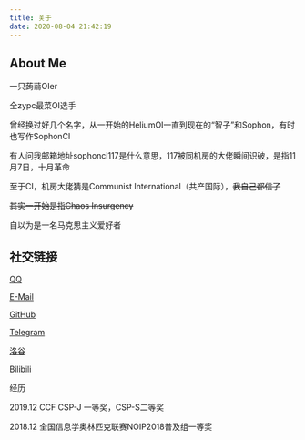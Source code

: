 ```yaml
---
title: 关于
date: 2020-08-04 21:42:19
---
```


## About Me

一只蒟蒻OIer

全zypc最菜OI选手

曾经换过好几个名字，从一开始的HeliumOI一直到现在的“智子”和Sophon，有时也写作SophonCI

有人问我邮箱地址sophonci117是什么意思，117被同机房的大佬瞬间识破，是指11月7日，十月革命

至于CI，机房大佬猜是Communist International（共产国际），~~我自己都信了~~

~~其实一开始是指Chaos Insurgency~~

自以为是一名马克思主义爱好者

## 社交链接

[QQ](tencent://Message/?Uin=973178675)

[E-Mail](mailto:sophonci117@gmail.com)

[GitHub](https://github.com/HeliumOI)

[Telegram](https://t.me/SophonCI)

[洛谷](https://www.luogu.com.cn/user/132435)

[Bilibili](https://space.bilibili.com/431327472)

经历

2019.12 CCF CSP-J 一等奖，CSP-S二等奖

2018.12 全国信息学奥林匹克联赛NOIP2018普及组一等奖